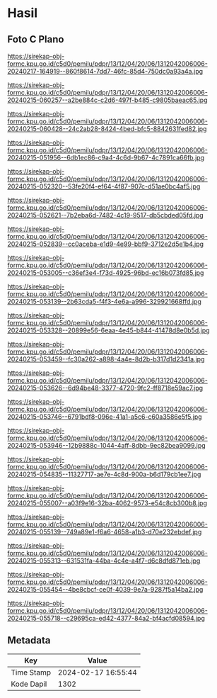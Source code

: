 # Hasil

## Foto C Plano

https://sirekap-obj-formc.kpu.go.id/c5d0/pemilu/pdpr/13/12/04/20/06/1312042006006-20240217-164919--860f8614-7dd7-46fc-85d4-750dc0a93a4a.jpg

https://sirekap-obj-formc.kpu.go.id/c5d0/pemilu/pdpr/13/12/04/20/06/1312042006006-20240215-060257--a2be884c-c2d6-497f-b485-c9805baeac65.jpg

https://sirekap-obj-formc.kpu.go.id/c5d0/pemilu/pdpr/13/12/04/20/06/1312042006006-20240215-060428--24c2ab28-8424-4bed-bfc5-8842631fed82.jpg

https://sirekap-obj-formc.kpu.go.id/c5d0/pemilu/pdpr/13/12/04/20/06/1312042006006-20240215-051956--6db1ec86-c9a4-4c6d-9b67-4c7891ca66fb.jpg

https://sirekap-obj-formc.kpu.go.id/c5d0/pemilu/pdpr/13/12/04/20/06/1312042006006-20240215-052320--53fe20f4-ef64-4f87-907c-d51ae0bc4af5.jpg

https://sirekap-obj-formc.kpu.go.id/c5d0/pemilu/pdpr/13/12/04/20/06/1312042006006-20240215-052621--7b2eba6d-7482-4c19-9517-db5cbded05fd.jpg

https://sirekap-obj-formc.kpu.go.id/c5d0/pemilu/pdpr/13/12/04/20/06/1312042006006-20240215-052839--cc0aceba-e1d9-4e99-bbf9-3712e2d5e1b4.jpg

https://sirekap-obj-formc.kpu.go.id/c5d0/pemilu/pdpr/13/12/04/20/06/1312042006006-20240215-053005--c36ef3e4-f73d-4925-96bd-ec16b073fd85.jpg

https://sirekap-obj-formc.kpu.go.id/c5d0/pemilu/pdpr/13/12/04/20/06/1312042006006-20240215-053139--2b63cda5-f4f3-4e6a-a996-329921668ffd.jpg

https://sirekap-obj-formc.kpu.go.id/c5d0/pemilu/pdpr/13/12/04/20/06/1312042006006-20240215-053328--20899e56-6eaa-4e45-b844-41478d8e0b5d.jpg

https://sirekap-obj-formc.kpu.go.id/c5d0/pemilu/pdpr/13/12/04/20/06/1312042006006-20240215-053459--fc30a262-a898-4a4e-8d2b-b317d1d2341a.jpg

https://sirekap-obj-formc.kpu.go.id/c5d0/pemilu/pdpr/13/12/04/20/06/1312042006006-20240215-053626--6d94be48-3377-4720-9fc2-ff8718e59ac7.jpg

https://sirekap-obj-formc.kpu.go.id/c5d0/pemilu/pdpr/13/12/04/20/06/1312042006006-20240215-053746--6791bdf8-096e-41a1-a5c6-c60a3586e5f5.jpg

https://sirekap-obj-formc.kpu.go.id/c5d0/pemilu/pdpr/13/12/04/20/06/1312042006006-20240215-053946--12b9888c-1044-4aff-8dbb-9ec82bea9099.jpg

https://sirekap-obj-formc.kpu.go.id/c5d0/pemilu/pdpr/13/12/04/20/06/1312042006006-20240215-054835--11327717-ae7e-4c8d-900a-b6d179cb1ee7.jpg

https://sirekap-obj-formc.kpu.go.id/c5d0/pemilu/pdpr/13/12/04/20/06/1312042006006-20240215-055007--a03f9e16-32ba-4062-9573-e54c8cb300b8.jpg

https://sirekap-obj-formc.kpu.go.id/c5d0/pemilu/pdpr/13/12/04/20/06/1312042006006-20240215-055139--749a89e1-f6a6-4658-a1b3-d70e232ebdef.jpg

https://sirekap-obj-formc.kpu.go.id/c5d0/pemilu/pdpr/13/12/04/20/06/1312042006006-20240215-055313--631531fa-44ba-4c4e-a4f7-d6c8dfd871eb.jpg

https://sirekap-obj-formc.kpu.go.id/c5d0/pemilu/pdpr/13/12/04/20/06/1312042006006-20240215-055454--4be8cbcf-ce0f-4039-9e7a-9287f5a14ba2.jpg

https://sirekap-obj-formc.kpu.go.id/c5d0/pemilu/pdpr/13/12/04/20/06/1312042006006-20240215-055718--c29695ca-ed42-4377-84a2-bf4acfd08594.jpg


## Metadata

| Key        | Value               |
| ---------- | ------------------- |
| Time Stamp | 2024-02-17 16:55:44 |
| Kode Dapil | 1302                |



